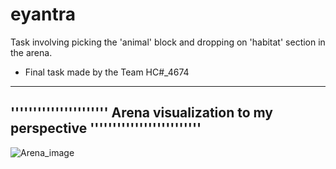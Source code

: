 # eyantra
 Task involving picking the 'animal' block and dropping on 'habitat' section in the arena.


* Final task made by the Team HC#\_4674  
 

---------------------------------------------------------------------------------------
''''''''''''''''''''''  Arena visualization to my perspective '''''''''''''''''''''''''
---------------------------------------------------------------------------------------

![Arena_image](arena_vis.jpg?raw=true "Title")
